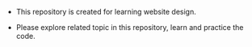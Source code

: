 - This repository is created for learning website design.

- Please explore related topic in this repository, learn and practice the code.
